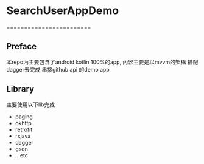 # SearchUserAppDemo
========================

Preface
----------
本repo內主要包含了android kotlin 100%的app,
內容主要是以mvvm的架構
搭配dagger去完成
串接github api 的demo app

Library
----------
主要使用以下lib完成
* paging
* okhttp
* retrofit
* rxjava
* dagger
* gson
* ...etc
